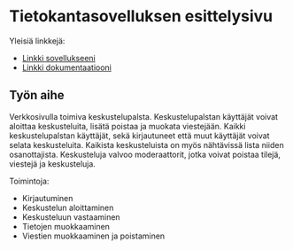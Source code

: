 # Tietokantasovelluksen esittelysivu

Yleisiä linkkejä:

* [Linkki sovellukseeni](http://konstaku.users.cs.helsinki.fi/forum/)
* [Linkki dokumentaatiooni](https://github.com/Djiffit/Tsoha-Bootstrap/blob/master/doc/dokumentaatio.pdf)

## Työn aihe

Verkkosivulla toimiva keskustelupalsta. Keskustelupalstan käyttäjät voivat aloittaa keskusteluita, lisätä poistaa ja muokata viestejään. Kaikki keskustelupalstan käyttäjät, sekä kirjautuneet että muut käyttäjät voivat selata keskusteluita. Kaikista keskusteluista on myös nähtävissä lista niiden osanottajista. Keskusteluja valvoo moderaattorit, jotka voivat poistaa tilejä, viestejä ja keskusteluja.

Toimintoja:

 - Kirjautuminen
 - Keskustelun aloittaminen
 - Keskusteluun vastaaminen
 - Tietojen muokkaaminen
 - Viestien muokkaaminen ja poistaminen

